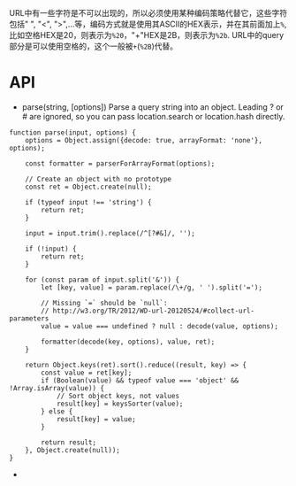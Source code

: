 URL中有一些字符是不可以出现的，所以必须使用某种编码策略代替它，这些字符包括" ", "<", ">",...等，编码方式就是使用其ASCII的HEX表示，并在其前面加上`%`,比如空格HEX是20，则表示为`%20`，"+"HEX是2B，则表示为`%2b`.
URL中的query部分是可以使用空格的，这个一般被`+`(`%2B`)代替。


# API

- parse(string, [options])
Parse a query string into an object. Leading ? or # are ignored, so you can pass location.search or location.hash directly.

```
function parse(input, options) {
	options = Object.assign({decode: true, arrayFormat: 'none'}, options);

	const formatter = parserForArrayFormat(options);

	// Create an object with no prototype
	const ret = Object.create(null);

	if (typeof input !== 'string') {
		return ret;
	}

	input = input.trim().replace(/^[?#&]/, '');

	if (!input) {
		return ret;
	}

	for (const param of input.split('&')) {
		let [key, value] = param.replace(/\+/g, ' ').split('=');

		// Missing `=` should be `null`:
		// http://w3.org/TR/2012/WD-url-20120524/#collect-url-parameters
		value = value === undefined ? null : decode(value, options);

		formatter(decode(key, options), value, ret);
	}

	return Object.keys(ret).sort().reduce((result, key) => {
		const value = ret[key];
		if (Boolean(value) && typeof value === 'object' && !Array.isArray(value)) {
			// Sort object keys, not values
			result[key] = keysSorter(value);
		} else {
			result[key] = value;
		}

		return result;
	}, Object.create(null));
}

```

- 
